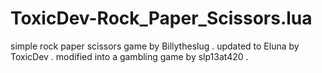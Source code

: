 ToxicDev-Rock_Paper_Scissors.lua
================================

simple rock paper scissors game by Billytheslug . updated to Eluna by ToxicDev . modified into a gambling game by slp13at420 .
